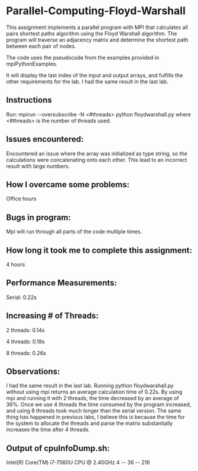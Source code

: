 # Parallel-Computing-Floyd-Warshall
This assignment implements a parallel program with MPI that calculates all pairs shortest paths 
algorithm using the Floyd Warshall algorithm. The program will traverse 
an adjacency matrix and determine the shortest path between each pair of nodes.

The code uses the pseudocode from the examples provided in mpiPythonExamples.

It will display the last index of the input and output arrays, and fulfills the other requirements for the lab.
I had the same result in the last lab. 
## Instructions
Run: mpirun --oversubscribe -N <#threads> python floydwarshall.py
where <#threads> is the number of threads used.

## Issues encountered:
Encountered an issue where the array was initialized as type string, so the calculations were concatenating onto each other. This lead to an incorrect result with large numbers.

## How I overcame some problems:
Office hours

## Bugs in program:
Mpi will run through all parts of the code multiple times.

## How long it took me to complete this assignment:
4 hours

## Performance Measurements:
Serial: 0.22s


## Increasing # of Threads:
2 threads: 0.14s

4 threads: 0.19s

8 threads: 0.26s

## Observations:
I had the same result in the last lab. Running python floydwarshall.py without using mpi returns an average calculation time of 0.22s. By using mpi and running it with 2 threads, the time decreased by an average of 36%. Once we use 4 threads the time consumed by the program increased, and using 8 threads took much longer than the serial version. The same thing has happened in previous labs, I believe this is because the time for the system to allocate the threads and parse the matrix substantially increases the time after 4 threads.

## Output of cpuInfoDump.sh:
Intel(R) Core(TM) i7-7560U CPU @ 2.40GHz 4 -- 36 -- 216